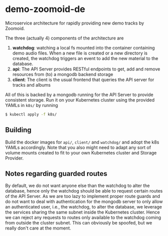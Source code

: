 # demo-zoomoid-de

Microservice architecture for rapidly providing new demo tracks by Zoomoid.

The three (actually 4) components of the architecture are 

1.  **watchdog**: watching a local fs mounted into the container containing demo audio files. When a new file is created or
    a new directory is created, the watchdog triggers an event to add the new material to the database.
2.  **api**: The API Server provides RESTful endpoints to get, add and remove resources from (to) a mongodb backend storage
3.  **client**: The client is the usual frontend that queries the API server for tracks and albums

All of this is backed by a mongodb running for the API Server to provide consistent storage. Run it on your Kubernetes
cluster using the provided YAMLs in `k8s/` by running 
```bash
$ kubectl apply -f k8s/
```

## Building

Build the docker images for `api/`, `client/` and `watchdog/` and adopt the k8s YAMLs accordingly. Note that you also
might need to adapt any sort of volume mounts created to fit to your own Kubernetes cluster and Storage Provider.

## Notes regarding guarded routes

By default, we do not want anyone else than the watchdog to alter the database, hence only the watchdog should be able
to request certain routes of the API Server. As we are too lazy to implement proper route guards and do not want to deal
with authentication for the mongodb server to only allow an authenticated user, i.e., the watchdog, to alter the
database, we leverage the services sharing the same subnet inside the Kubernetes cluster. Hence we can reject any
requests to routes only available to the watchdog coming from outside the cluster subnet. This can obviously be spoofed,
but we really don't care at the moment.